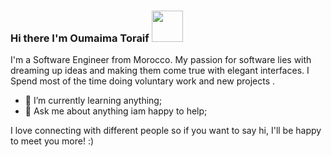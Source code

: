 ### Hi there I'm Oumaima Toraif <img src="https://user-images.githubusercontent.com/69909159/162576025-aa0151ea-1e08-4a5b-b75b-b317b03fecac.png" width="50" height="50">

I'm a Software Engineer from Morocco. My passion for software lies with dreaming up ideas and making them come true with elegant interfaces.
I Spend most of the time doing voluntary work and new projects .

- 🌱 I’m currently learning anything;
- 💬 Ask me about anything iam happy to help;
<!--   -📫 How to reach me: ... -->

 I love connecting with different people so if you want to say hi, I'll be happy to meet you more! :)


